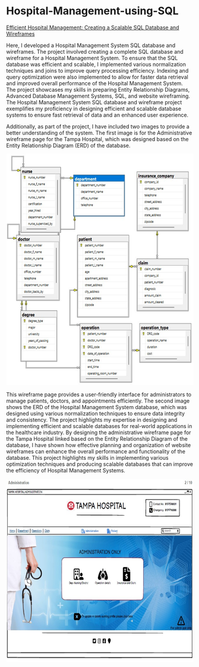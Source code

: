# Hospital-Management-using-SQL
<u>Efficient Hospital Management: Creating a Scalable SQL Database and
Wireframes</u>

Here, I developed a Hospital Management System SQL database and
wireframes. The project involved creating a complete SQL database and
wireframe for a Hospital Management System. To ensure that the SQL
database was efficient and scalable, I implemented various normalization
techniques and joins to improve query processing efficiency. Indexing
and query optimization were also implemented to allow for faster data
retrieval and improved overall performance of the Hospital Management
System. The project showcases my skills in preparing Entity Relationship
Diagrams, Advanced Database Management Systems, SQL, and website
wireframing. The Hospital Management System SQL database and wireframe
project exemplifies my proficiency in designing efficient and scalable
database systems to ensure fast retrieval of data and an enhanced user
experience.

Additionally, as part of the project, I have included two images to
provide a better understanding of the system. The first image is for the
Administrative wireframe page for the Tampa Hospital, which was designed
based on the Entity Relationship Diagram (ERD) of the database. 

<img src="./media/image1.jpg" style="width:7.22917in;height:6.46875in"
alt="Diagram Description automatically generated" />

This wireframe page provides a user-friendly interface for
administrators to manage patients, doctors, and appointments
efficiently. The second image shows the ERD of the Hospital Management
System database, which was designed using various normalization
techniques to ensure data integrity and consistency. The project
highlights my expertise in designing and implementing efficient and
scalable databases for real-world applications in the healthcare
industry. By designing the administrative wireframe page for the Tampa
Hospital linked based on the Entity Relationship Diagram of the
database, I have shown how effective planning and organization of
website wireframes can enhance the overall performance and functionality
of the database. This project highlights my skills in implementing
various optimization techniques and producing scalable databases that
can improve the efficiency of Hospital Management Systems.

<img src="./media/image2.jpg" style="width:7.5in;height:5.12431in"
alt="Graphical user interface, application Description automatically generated" />
